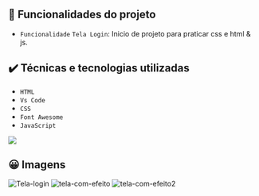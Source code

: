 ## 🔨 Funcionalidades do projeto

- `Funcionalidade` `Tela Login`: Inicio de projeto para praticar css e html & js.

## ✔️ Técnicas e tecnologias utilizadas

- ``HTML``
- ``Vs Code``
- ``CSS``
- ``Font Awesome``
- ``JavaScript``

</section>
 </hr>
 <p aligh='center'>
<img src="http://img.shields.io/static/v1?label=STATUS&message=Ja%20Concluido&color=GREEN&style=for-the-badge"/>
</p>
</hr>

## 😀 Imagens
<section>
  <p>
    <img src="https://i.ibb.co/JrxQ47f/Tela-login.png" alt="Tela-login" border="0">
    <img src="https://i.ibb.co/9nJBGgR/tela-com-efeito.png" alt="tela-com-efeito" border="0">
    <img src="https://i.ibb.co/bPfmLzD/tela-com-efeito2.png" alt="tela-com-efeito2" border="0">  
  </p>
</section>
